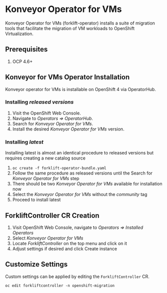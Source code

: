 # Konveyor Operator for VMs

Konveyor Operator for VMs (forklift-operator) installs a suite of migration tools that facilitate the migration of VM workloads to OpenShift Virtualization.

## Prerequisites

1. OCP 4.6+

## Konveyor for VMs Operator Installation

Konveyor operator for VMs is installable on OpenShift 4 via OperatorHub.

### Installing _released versions_

1. Visit the OpenShift Web Console.
1. Navigate to _Operators => OperatorHub_.
1. Search for _Konveyor Operator for VMs_.
1. Install the desired _Konveyor Operator for VMs_ version.

### Installing _latest_

Installing latest is almost an identical procedure to released versions but requires creating a new catalog source

1. `oc create -f forklift-operator-bundle.yaml`
1. Follow the same procedure as released versions until the Search for _Konveyor Operator for VMs_ step
1. There should be two _Konveyor Operator for VMs_ available for installation now
1. Select the _Konveyor Operator for VMs_ without the _community_ tag
1. Proceed to install latest

## ForkliftController CR Creation

1. Visit OpenShift Web Console, navigate to _Operators => Installed Operators_
1. Select _Konveyor Operator for VMs_
1. Locate _ForkliftController_ on the top menu and click on it
1. Adjust settings if desired and click Create instance

## Customize Settings

Custom settings can be applied by editing the `ForkliftController` CR.

```
oc edit forkliftcontroller -n openshift-migration
```
